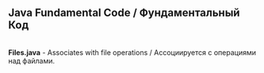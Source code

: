 <h2><b>Java</b> Fundamental Code / Фундаментальный Код</h2><br>
<b>Files.java</b> - Associates with file operations / Ассоциируется с операциями над файлами.
